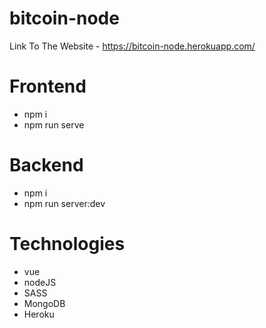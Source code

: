 # bitcoin-node

Link To The Website - https://bitcoin-node.herokuapp.com/ 

# Frontend
- npm i
- npm run serve

# Backend
- npm i
- npm run server:dev

# Technologies
- vue
- nodeJS
- SASS
- MongoDB
- Heroku
